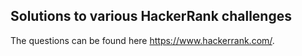 ## Solutions to various HackerRank challenges
The questions can be found here https://www.hackerrank.com/.
